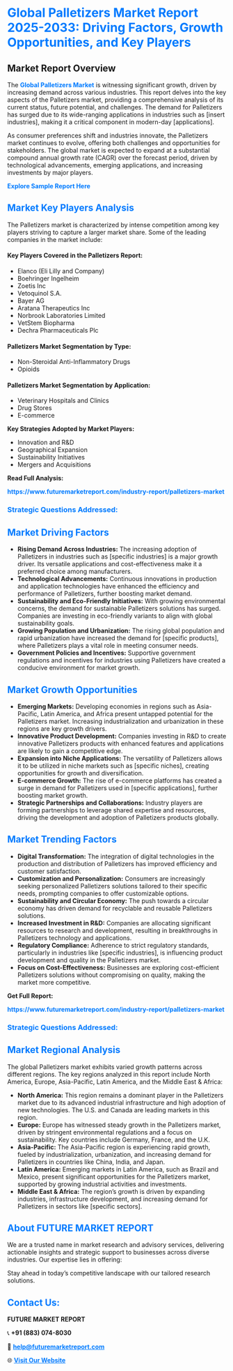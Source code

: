 <h1 style="color: #007BFF;">Global Palletizers Market Report 2025-2033: Driving Factors, Growth Opportunities, and Key Players</h1>

<section id="overview">
<h2>Market Report Overview</h2>
<p>The <a href="https://www.futuremarketreport.com/industry-report/palletizers-market" style="color: #007BFF; text-decoration: none;"><strong>Global Palletizers Market</strong></a> is witnessing significant growth, driven by increasing demand across various industries. This report delves into the key aspects of the Palletizers market, providing a comprehensive analysis of its current status, future potential, and challenges. The demand for Palletizers has surged due to its wide-ranging applications in industries such as [insert industries], making it a critical component in modern-day [applications].</p>
<p>As consumer preferences shift and industries innovate, the Palletizers market continues to evolve, offering both challenges and opportunities for stakeholders. The global market is expected to expand at a substantial compound annual growth rate (CAGR) over the forecast period, driven by technological advancements, emerging applications, and increasing investments by major players.</p>
</section>

<section id="overview">
<p><a href="https://www.futuremarketreport.com/request-sample/reportId=33181" style="color: #007BFF; text-decoration: none;"><strong>Explore Sample Report Here</strong></a></p>
</section>

<section id="key-players">
<h2 style="color: #007BFF;">Market Key Players Analysis</h2>
<p>The Palletizers market is characterized by intense competition among key players striving to capture a larger market share. Some of the leading companies in the market include:</p>
<h4>Key Players Covered in the Palletizers Report:</h4>
<ul><li>Elanco (Eli Lilly and Company)</li><li>Boehringer Ingelheim</li><li>Zoetis Inc</li><li>Vetoquinol S.A.</li><li>Bayer AG</li><li>Aratana Therapeutics Inc</li><li>Norbrook Laboratories Limited</li><li>VetStem Biopharma</li><li>Dechra Pharmaceuticals Plc</li></ul>
<h4>Palletizers Market Segmentation by Type:</h4>
<ul><li>Non-Steroidal Anti-Inflammatory Drugs</li><li>Opioids</li></ul>

<h4>Palletizers Market Segmentation by Application:</h4>
<ul><li>Veterinary Hospitals and Clinics</li><li>Drug Stores</li><li>E-commerce</li></ul>
<p><strong>Key Strategies Adopted by Market Players:</strong></p>
<ul>
<li>Innovation and R&D</li>
<li>Geographical Expansion</li>
<li>Sustainability Initiatives</li>
<li>Mergers and Acquisitions</li>
</ul>
</section>

<section>
<p><strong>Read Full Analysis: </strong></p><a href="https://www.futuremarketreport.com/industry-report/palletizers-market" style="color: #007BFF; text-decoration: none;"><strong>https://www.futuremarketreport.com/industry-report/palletizers-market</strong></a>
<h3 style="color: #007BFF;">Strategic Questions Addressed:</h3>
</section>

<section id="driving-factors">
<h2 style="color: #007BFF;">Market Driving Factors</h2>
<ul>
<li><strong>Rising Demand Across Industries:</strong> The increasing adoption of Palletizers in industries such as [specific industries] is a major growth driver. Its versatile applications and cost-effectiveness make it a preferred choice among manufacturers.</li>
<li><strong>Technological Advancements:</strong> Continuous innovations in production and application technologies have enhanced the efficiency and performance of Palletizers, further boosting market demand.</li>
<li><strong>Sustainability and Eco-Friendly Initiatives:</strong> With growing environmental concerns, the demand for sustainable Palletizers solutions has surged. Companies are investing in eco-friendly variants to align with global sustainability goals.</li>
<li><strong>Growing Population and Urbanization:</strong> The rising global population and rapid urbanization have increased the demand for [specific products], where Palletizers plays a vital role in meeting consumer needs.</li>
<li><strong>Government Policies and Incentives:</strong> Supportive government regulations and incentives for industries using Palletizers have created a conducive environment for market growth.</li>
</ul>
</section>

<section id="growth-opportunities">
<h2 style="color: #007BFF;">Market Growth Opportunities</h2>
<ul>
<li><strong>Emerging Markets:</strong> Developing economies in regions such as Asia-Pacific, Latin America, and Africa present untapped potential for the Palletizers market. Increasing industrialization and urbanization in these regions are key growth drivers.</li>
<li><strong>Innovative Product Development:</strong> Companies investing in R&D to create innovative Palletizers products with enhanced features and applications are likely to gain a competitive edge.</li>
<li><strong>Expansion into Niche Applications:</strong> The versatility of Palletizers allows it to be utilized in niche markets such as [specific niches], creating opportunities for growth and diversification.</li>
<li><strong>E-commerce Growth:</strong> The rise of e-commerce platforms has created a surge in demand for Palletizers used in [specific applications], further boosting market growth.</li>
<li><strong>Strategic Partnerships and Collaborations:</strong> Industry players are forming partnerships to leverage shared expertise and resources, driving the development and adoption of Palletizers products globally.</li>
</ul>
</section>

<section id="trending-factors">
<h2 style="color: #007BFF;">Market Trending Factors</h2>
<ul>
<li><strong>Digital Transformation:</strong> The integration of digital technologies in the production and distribution of Palletizers has improved efficiency and customer satisfaction.</li>
<li><strong>Customization and Personalization:</strong> Consumers are increasingly seeking personalized Palletizers solutions tailored to their specific needs, prompting companies to offer customizable options.</li>
<li><strong>Sustainability and Circular Economy:</strong> The push towards a circular economy has driven demand for recyclable and reusable Palletizers solutions.</li>
<li><strong>Increased Investment in R&D:</strong> Companies are allocating significant resources to research and development, resulting in breakthroughs in Palletizers technology and applications.</li>
<li><strong>Regulatory Compliance:</strong> Adherence to strict regulatory standards, particularly in industries like [specific industries], is influencing product development and quality in the Palletizers market.</li>
<li><strong>Focus on Cost-Effectiveness:</strong> Businesses are exploring cost-efficient Palletizers solutions without compromising on quality, making the market more competitive.</li>
</ul>
</section>

<section>
<p><strong>Get Full Report: </strong></p><a href="https://www.futuremarketreport.com/industry-report/palletizers-market" style="color: #007BFF; text-decoration: none;"><strong>https://www.futuremarketreport.com/industry-report/palletizers-market</strong></a>
<h3 style="color: #007BFF;">Strategic Questions Addressed:</h3>
</section>


<section id="regional-analysis">
<h2 style="color: #007BFF;">Market Regional Analysis</h2>
<p>The global Palletizers market exhibits varied growth patterns across different regions. The key regions analyzed in this report include North America, Europe, Asia-Pacific, Latin America, and the Middle East & Africa:</p>
<ul>
<li><strong>North America:</strong> This region remains a dominant player in the Palletizers market due to its advanced industrial infrastructure and high adoption of new technologies. The U.S. and Canada are leading markets in this region.</li>
<li><strong>Europe:</strong> Europe has witnessed steady growth in the Palletizers market, driven by stringent environmental regulations and a focus on sustainability. Key countries include Germany, France, and the U.K.</li>
<li><strong>Asia-Pacific:</strong> The Asia-Pacific region is experiencing rapid growth, fueled by industrialization, urbanization, and increasing demand for Palletizers in countries like China, India, and Japan.</li>
<li><strong>Latin America:</strong> Emerging markets in Latin America, such as Brazil and Mexico, present significant opportunities for the Palletizers market, supported by growing industrial activities and investments.</li>
<li><strong>Middle East & Africa:</strong> The region’s growth is driven by expanding industries, infrastructure development, and increasing demand for Palletizers in sectors like [specific sectors].</li>
</ul>
</section>

<footer>
<h2 style="color: #007BFF;">About FUTURE MARKET REPORT</h2>
<p>We are a trusted name in market research and advisory services, delivering actionable insights and strategic support to businesses across diverse industries. Our expertise lies in offering:</p>

<p>Stay ahead in today’s competitive landscape with our tailored research solutions.</p>

<h2 style="color: #007BFF;">Contact Us:</h2>
<p><strong>FUTURE MARKET REPORT</strong></p>
<p>📞 <strong>+91 (883) 074-8030</strong></p>
<p>📧 <strong><a href="mailto:help@futuremarketreport.com" style="color: #007BFF;">help@futuremarketreport.com</a></strong></p>
<p>🌐 <strong><a href="https://www.futuremarketreport.com/" style="color: #007BFF;">Visit Our Website</a></strong></p>
</footer>